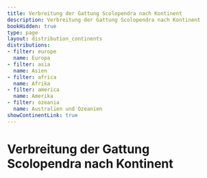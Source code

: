 ```yaml
---
title: Verbreitung der Gattung Scolopendra nach Kontinent
description: Verbreitung der Gattung Scolopendra nach Kontinent
bookHidden: true
type: page
layout: distribution_continents
distributions:
- filter: europe
  name: Europa
- filter: asia
  name: Asien
- filter: africa
  name: Afrika
- filter: america
  name: Amerika
- filter: ozeania
  name: Australien und Ozeanien
showContinentLink: true
---
```


# Verbreitung der Gattung Scolopendra nach Kontinent